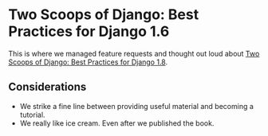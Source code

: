 Two Scoops of Django: Best Practices for Django 1.6
====================================================

This is where we managed feature requests and thought out loud about [Two Scoops of Django: Best Practices for Django 1.8](http://twoscoopspress.com/products/two-scoops-of-django-1-8).

Considerations
--------------

- We strike a fine line between providing useful material and becoming a tutorial. 
- We really like ice cream. Even after we published the book.
